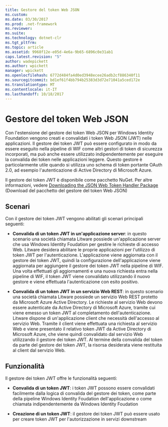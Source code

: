 ```yaml
---
title: Gestore del token Web JSON
ms.custom: 
ms.date: 03/30/2017
ms.prod: .net-framework
ms.reviewer: 
ms.suite: 
ms.technology: dotnet-clr
ms.tgt_pltfrm: 
ms.topic: article
ms.assetid: 9968f12e-e05d-4e6a-9b65-6896c0e31ab1
caps.latest.revision: "5"
author: wadepickett
ms.author: wpickett
manager: wpickett
ms.openlocfilehash: 6772d484fa4d0ed3948ecee26adb2cf886340f11
ms.sourcegitcommit: bd1ef61f4bb794b25383d3d72e71041a5ced172e
ms.translationtype: MT
ms.contentlocale: it-IT
ms.lasthandoff: 10/18/2017
---
```

# <a name="json-web-token-handler"></a>Gestore del token Web JSON
Con l'estensione del gestore dei token Web JSON per Windows Identity Foundation vengono creati e convalidati i token Web JSON (JWT) nelle applicazioni. Il gestore dei token JWT può essere configurato in modo da essere eseguito nella pipeline di WIF come altri gestori di token di sicurezza incorporati, ma può anche essere utilizzato indipendentemente per eseguire la convalida dei token nelle applicazioni leggere. Questo gestore è particolarmente utile quando si utilizza uno schema di token portante OAuth 2.0, ad esempio l'autenticazione di Active Directory di Microsoft Azure.  
  
 Il gestore dei token JWT è disponibile come pacchetto NuGet. Per altre informazioni, vedere [Downloading the JSON Web Token Handler Package](../../../docs/framework/security/downloading-the-json-web-token-handler-package.md) (Download del pacchetto del gestore del token Web JSON)  
  
## <a name="scenarios"></a>Scenari  
 Con il gestore dei token JWT vengono abilitati gli scenari principali seguenti:  
  
-   **Convalida di un token JWT in un'applicazione server**: in questo scenario una società chiamata Litware possiede un'applicazione server che usa Windows Identity Foudation per gestire le richieste di accesso Web. Litware desidera abilitare le proprie applicazioni per l'utilizzo di token JWT per l'autenticazione. L'applicazione viene aggiornata con il gestore dei token JWT, quindi la configurazione dell'applicazione viene aggiornata per aggiungere il gestore dei token JWT nella pipeline di WIF. Una volta effettuati gli aggiornamenti e una nuova richiesta entra nella pipeline di WIF, il token JWT viene convalidato utilizzando il nuovo gestore e viene effettuata l'autenticazione con esito positivo.  
  
-   **Convalida di un token JWT in un servizio Web REST**: in questo scenario una società chiamata Litware possiede un servizio Web REST protetto da Microsoft Azure Active Directory. Le richieste al servizio Web devono essere autenticate da Active Directory di Microsoft Azure, tramite cui viene emesso un token JWT al completamento dell'autenticazione. Litware dispone di un'applicazione client che necessità dell'accesso al servizio Web. Tramite il client viene effettuata una richiesta al servizio Web e viene presentato il relativo token JWT da Active Directory di Microsoft Azure, che viene quindi convalidato dal servizio Web utilizzando il gestore dei token JWT. Al termine della convalida del token da parte del gestore dei token JWT, la risorsa desiderata viene restituita al client dal servizio Web.  
  
## <a name="features"></a>Funzionalità  
 Il gestore dei token JWT offre le funzionalità seguenti:  
  
-   **Convalida di un token JWT**: i token JWT possono essere convalidati facilmente dalla logica di convalida del gestore dei token, come parte della pipeline Windows Identity Foudation dell'applicazione o come chiamata indipendentemente da Windows Identity Foudation  
  
-   **Creazione di un token JWT**: il gestore dei token JWT può essere usato per creare token JWT per l'autorizzazione in servizi downstream
